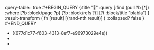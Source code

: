 query-table:: true
#+BEGIN_QUERY
{:title "🎲"
 :query [:find (pull ?b [*])
   :where 
     [?b :block/page ?p]
     [?b :block/refs ?t]
     [?t :block/title "blabla"]
 ]
 :result-transform ( fn [result] [(rand-nth result)] )
 :collapsed? false
}
#+END_QUERY

- ((677d1c77-f603-4313-8ef7-e96973029e4e))
-
-